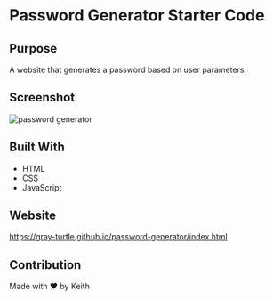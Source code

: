 # Password Generator Starter Code

## Purpose
A website that generates a password based on user parameters.

## Screenshot

![password generator](password.png)

## Built With
* HTML
* CSS
* JavaScript

## Website
https://gray-turtle.github.io/password-generator/index.html

## Contribution
Made with ❤️ by Keith

